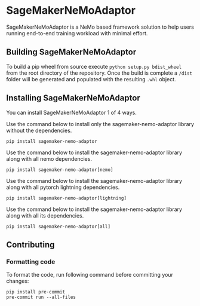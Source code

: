 # SageMakerNeMoAdaptor

SageMakerNeMoAdaptor is a NeMo based framework solution to help users running end-to-end training workload with minimal effort.

## Building SageMakerNeMoAdaptor
To build a pip wheel from source execute ```python setup.py bdist_wheel``` from the root directory of the repository.
Once the build is complete a ```/dist``` folder will be generated and populated with the resulting ```.whl``` object.

## Installing SageMakerNeMoAdaptor
You can install SageMakerNeMoAdaptor 1 of 4 ways.

Use the command below to install only the sagemaker-nemo-adaptor library without the dependencies. 

```pip install sagemaker-nemo-adaptor```

Use the command below to install the sagemaker-nemo-adaptor library along with all nemo dependencies. 

```pip install sagemaker-nemo-adaptor[nemo]```

Use the command below to install the sagemaker-nemo-adaptor library along with all pytorch lightning dependencies. 

```pip install sagemaker-nemo-adaptor[lightning]```

Use the command below to install the sagemaker-nemo-adaptor library along with all its dependencies. 

```pip install sagemaker-nemo-adaptor[all]```

## Contributing

### Formatting code

To format the code, run following command before committing your changes:
```
pip install pre-commit
pre-commit run --all-files
```
